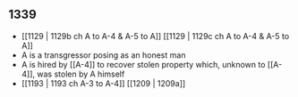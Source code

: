 ## 1339
- [[1129 | 1129b ch A to A-4 &amp; A-5 to A]] [[1129 | 1129c ch A to A-4 &amp; A-5 to A]] 
- A is a transgressor posing as an honest man
- A is hired by [[A-4]] to recover stolen property which, unknown to [[A-4]], was stolen by A himself
- [[1193 | 1193 ch A-3 to A-4]] [[1209 | 1209a]] 

